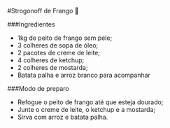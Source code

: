 #Strogonoff de Frango &#128020;

###Ingredientes

- 1kg de peito de frango sem pele;
- 3 colheres de sopa de óleo;
- 2 pacotes de creme de leite;
- 4 colheres de ketchup;
- 2 colheres de mostarda;
- Batata palha e arroz branco para acompanhar

###Modo de preparo

- Refogue o peito de frango até que esteja dourado;
- Junte o creme de leite, o ketchup e a mostarda;
- Sirva com arroz e batata palha.
